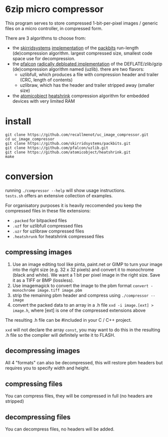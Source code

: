 # 6zip micro compressor
This program serves to store compressed 1-bit-per-pixel images / generic files on a micro controller, in compressed form.  

There are 3 algorithms to choose from:
 * the [skirridsystems](https://github.com/skirridsystems) [implementation](https://github.com/skirridsystems/packbits) of the [packbits](https://web.archive.org/web/20080705155158/http://developer.apple.com/technotes/tn/tn1023.html) run-length (de)compression algorithm. largest compressed size, smallest code space use for decompression.
  * the [pfalcon](https://github.com/pfalcon) [radically debloated implementation](https://github.com/pfalcon/uzlib) of the DEFLATE/zlib/gzip (de)compression algorithm named (uzlib). there are two flavors:
    * uzlibfull, which produces a file with compression header and trailer (CRC, length of contents)
    * uzlibraw, which has the header and trailer stripped away (smaller size)
  * the [atomicobject](https://github.com/atomicobject) [heatshrink](https://github.com/atomicobject/heatshrink) compression algorithm for embedded devices with very limited RAM



# install
```
git clone https://github.com/recallmenot/uc_image_compressor.git
cd uc_image_compressor
git clone https://github.com/skirridsystems/packbits.git
git clone https://github.com/pfalcon/uzlib.git
git clone https://github.com/atomicobject/heatshrink.git
make
```



# conversion

running `./compressor --help` will show usage instructions.  
`tests.sh` offers an extensive collection of examples.  

For organisatory purposes it is heavily reccomended you keep the compressed files in these file extensions:
 * `.packed` for bitpacked files
 * `.uzf` for uzlibfull compressed files
 * `.uzr` for uzlibraw compressed files
 * `.heatshrunk` for heatshrink compressed files

## compressing images

1. Use an image editing tool like pinta, paint.net or GIMP to turn your image into the right size (e.g. 32 x 32 pixels) and convert it to monochrome (black and white). We want a 1 bit per pixel image in the right size. Save it as a TIFF or BMP (lossless).
2. Use imagemagick to convert the image to the pbm format `convert -monochrome image.tiff image.pbm`
3. strip the remaining pbm header and compress using `./compressor --image`
4. convert the packed data to an array in a .h file `xxd -i image.[ext] > image.h`, where [ext] is one of the compressed extensions above

The resulting .h file can be #included in your C / C++ project.  

`xxd` will not declare the array `const`, you may want to do this in the resulting .h file so the compiler will definitely write it to FLASH.

## decompressing images

All 4 "formats" can also be decompressed, this will restore pbm headers but requires you to specify width and height.  

## compressing files

You can compress files, they will be compressed in full (no headers are stripped)  

## decompressing files

You can decompress files, no headers will be added.  

